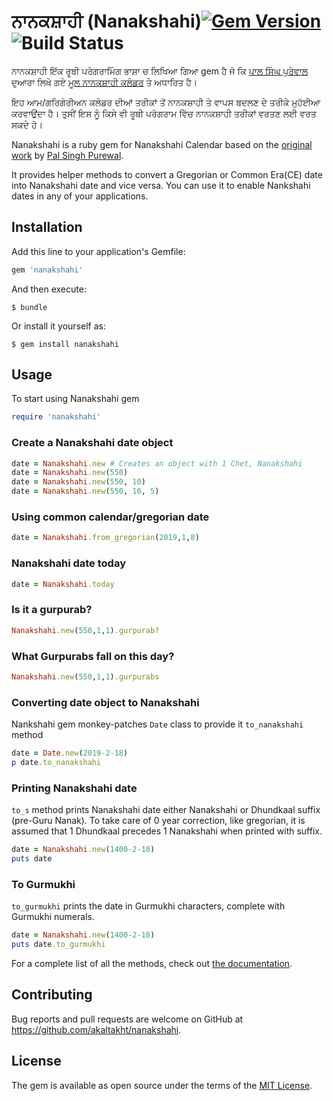 ਨਾਨਕਸ਼ਾਹੀ (Nanakshahi)[![Gem Version](https://badge.fury.io/rb/nanakshahi.svg)](https://badge.fury.io/rb/nanakshahi)  ![Build Status](https://github.com/akaltakht/nanakshahi/.gitlab-ci.yml/badge.svg?branch=master)
========

ਨਾਨਕਸ਼ਾਹੀ ਇੱਕ ਰੂਬੀ ਪਰੋਗਰਾਮਿੰਗ ਭਾਸ਼ਾ ਚ ਲਿਖਿਆ ਗਿਆ gem ਹੈ ਜੋ ਕਿ [ਪਾਲ ਸਿੰਘ ਪੁਰੇਵਾਲ](http://purewal.biz/) ਦੁਆਰਾ ਲਿਖੇ ਗਏ [ਮੂਲ ਨਾਨਕਸ਼ਾਹੀ ਕਲੰਡਰ](http://www.purewal.biz/Gurbani_and_Nanakshahi_Calendar.pdf) ਤੇ ਅਧਾਰਿਤ ਹੈ।

ਇਹ ਆਮ/ਗਰਿਗੋਰੀਅਨ ਕਲੰਡਰ ਦੀਆਂ ਤਰੀਕਾਂ ਤੋਂ ਨਾਨਕਸ਼ਾਹੀ ਤੇ ਵਾਪਸ ਬਦਲਣ ਦੇ ਤਰੀਕੇ ਮੁਹੱਈਆ ਕਰਵਾਉਂਦਾ ਹੈ। ਤੁਸੀਂ ਇਸ ਨੂੰ ਕਿਸੇ ਵੀ ਰੂਬੀ ਪਰੋਗਰਾਮ ਵਿੱਚ ਨਾਨਕਸ਼ਾਹੀ ਤਰੀਕਾਂ ਵਰਤਣ ਲਈ ਵਰਤ ਸਕਦੇ ਹੋ।

Nanakshahi is a ruby gem for Nanakshahi Calendar based on the [original work](http://www.purewal.biz/Gurbani_and_Nanakshahi_Calendar.pdf) by [Pal Singh Purewal](http://purewal.biz/).

It provides helper methods to convert a Gregorian or Common Era(CE) date into Nanakshahi date and vice versa. You can use it to enable Nankshahi dates in any of your applications.

## Installation

Add this line to your application's Gemfile:

```ruby
gem 'nanakshahi'
```

And then execute:

    $ bundle

Or install it yourself as:

    $ gem install nanakshahi

## Usage

To start using Nanakshahi gem

```ruby
require 'nanakshahi'
```

### Create a Nanakshahi date object

```ruby
date = Nanakshahi.new # Creates an object with 1 Chet, Nanakshahi
date = Nanakshahi.new(550)
date = Nanakshahi.new(550, 10)
date = Nanakshahi.new(550, 10, 5)
```

### Using common calendar/gregorian date

```ruby
date = Nanakshahi.from_gregorian(2019,1,8)
```

### Nanakshahi date today

```ruby
date = Nanakshahi.today
```

### Is it a gurpurab?

```ruby
Nanakshahi.new(550,1,1).gurpurab?
```

### What Gurpurabs fall on this day?

```ruby
Nanakshahi.new(550,1,1).gurpurabs
```

### Converting date object to Nanakshahi

Nankshahi gem monkey-patches `Date` class to provide it `to_nanakshahi` method

```ruby
date = Date.new(2019-2-18)
p date.to_nanakshahi
```

### Printing Nanakshahi date

`to_s` method prints Nanakshahi date either Nanakshahi or Dhundkaal suffix (pre-Guru Nanak). To take care of 0 year correction, like gregorian, it is assumed that 1 Dhundkaal precedes 1 Nanakshahi when printed with suffix.

```ruby
date = Nanakshahi.new(1400-2-18)
puts date
```

### To Gurmukhi

`to_gurmukhi` prints the date in Gurmukhi characters, complete with Gurmukhi numerals.

```ruby
date = Nanakshahi.new(1400-2-18)
puts date.to_gurmukhi
```

For a complete list of all the methods, check out [the documentation](https://www.rubydoc.info/gems/nanakshahi).

## Contributing

Bug reports and pull requests are welcome on GitHub at https://github.com/akaltakht/nanakshahi.

## License

The gem is available as open source under the terms of the [MIT License](https://opensource.org/licenses/MIT).
